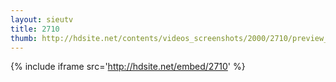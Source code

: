 ```yaml
---
layout: sieutv
title: 2710
thumb: http://hdsite.net/contents/videos_screenshots/2000/2710/preview_360p.mp4.jpg
---
```

{% include iframe src='http://hdsite.net/embed/2710' %}
 
